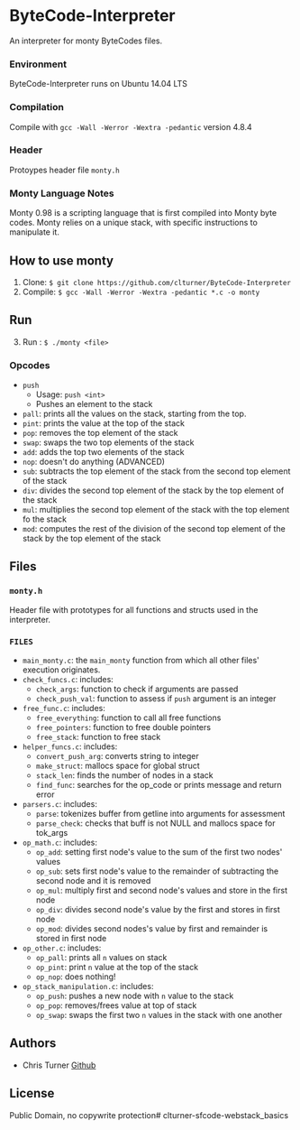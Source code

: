 # ByteCode-Interpreter
An interpreter for monty ByteCodes files.

### Environment
ByteCode-Interpreter runs on Ubuntu 14.04 LTS
### Compilation
Compile with `gcc -Wall -Werror -Wextra -pedantic` version 4.8.4
### Header
Protoypes header file `monty.h`
### Monty Language Notes
Monty 0.98 is a scripting language that is first compiled into Monty byte codes.
Monty relies on a unique stack, with specific instructions to manipulate it.

## How to use monty
1. Clone: `$ git clone https://github.com/clturner/ByteCode-Interpreter`
2. Compile: `$ gcc -Wall -Werror -Wextra -pedantic *.c -o monty`

## Run 
3. Run : `$ ./monty <file>`

### Opcodes
* `push`
  * Usage: `push <int>`
  * Pushes an element to the stack
* `pall`: prints all the values on the stack, starting from the top.
* `pint`: prints the value at the top of the stack
* `pop`: removes the top element of the stack
* `swap`: swaps the two top elements of the stack
* `add`: adds the top two elements of the stack
* `nop`: doesn't do anything
(ADVANCED)
* `sub`: subtracts the top element of the stack from the second top element of the stack
* `div`: divides the second top element of the stack by the top element of the stack
* `mul`: multiplies the second top element of the stack with the top element fo the stack
* `mod`: computes the rest of the division of the second top element of the stack by the top element of the stack

## Files
### `monty.h`
Header file with prototypes for all functions and structs used in the interpreter.
### `FILES`
* `main_monty.c`: the ``main_monty`` function from which all other files' execution originates.
* `check_funcs.c`: includes:
  * `check_args`: function to check if arguments are passed
  * `check_push_val`: function to assess if `push` argument is an integer
* `free_func.c`: includes:
  * `free_everything`: function to call all free functions
  * `free_pointers`: function to free double pointers
  * `free_stack`: function to free stack
* `helper_funcs.c`: includes:
  * `convert_push_arg`: converts string to integer
  * `make_struct`: mallocs space for global struct
  * `stack_len`: finds the number of nodes in a stack
  * `find_func`: searches for the op_code or prints message and return error
* `parsers.c`: includes:
  * `parse`: tokenizes buffer from getline into arguments for assessment
  * `parse_check`: checks that buff is not NULL and mallocs space for tok_args
* `op_math.c`: includes:
  * `op_add`: setting first node's value to the sum of the first two nodes' values
  * `op_sub`: sets first node's value to the remainder of subtracting the second node and it is removed
  * `op_mul`: multiply first and second node's values and store in the first node
  * `op_div`: divides second node's value by the first and stores in first node
  * `op_mod`: divides second nodes's value by first and remainder is stored in first node
* `op_other.c`: includes:
  * `op_pall`: prints all `n` values on stack
  * `op_pint`: print `n` value at the top of the stack
  * `op_nop`: does nothing!
* `op_stack_manipulation.c`: includes:
  * `op_push`: pushes a new node with `n` value to the stack
  * `op_pop`: removes/frees value at top of stack
  * `op_swap`: swaps the first two `n` values in the stack with one another

## Authors
* Chris Turner <a href='https://github.com/clturner'>Github</a>

## License
Public Domain, no copywrite protection# clturner-sfcode-webstack_basics
